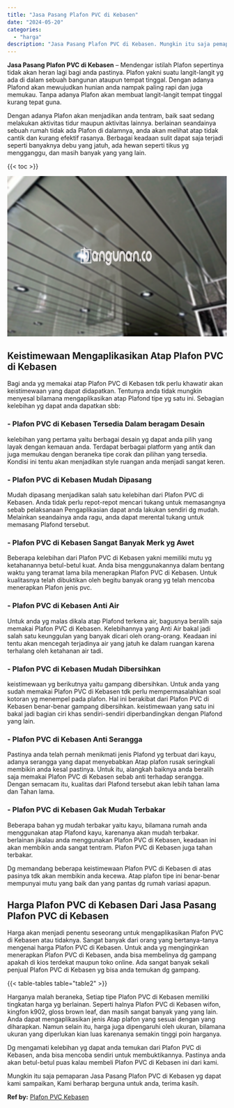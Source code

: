 ```yaml
---
title: "Jasa Pasang Plafon PVC di Kebasen"
date: "2024-05-20"
categories: 
  - "harga"
description: "Jasa Pasang Plafon PVC di Kebasen. Mungkin itu saja pemaparan Jasa Pasang Plafon PVC di Kebasen yg dapat kami sampaikan, Kami berharap berguna untuk anda, te..."
---
```


**Jasa Pasang Plafon PVC di Kebasen** – Mendengar istilah Plafon sepertinya tidak akan heran lagi bagi anda pastinya. Plafon yakni suatu langit-langit yg ada di dalam sebuah bangunan ataupun tempat tinggal. Dengan adanya Plafond akan mewujudkan hunian anda nampak paling rapi dan juga memukau. Tanpa adanya Plafon akan membuat langit-langit tempat tinggal kurang tepat guna.

Dengan adanya Plafon akan menjadikan anda tentram, baik saat sedang melakukan aktivitas tidur maupun aktivitas lainnya. berlainan seandainya sebuah rumah tidak ada Plafon di dalamnya, anda akan melihat atap tidak cantik dan kurang efektif rasanya. Berbagai keadaan sulit dapat saja terjadi seperti banyaknya debu yang jatuh, ada hewan seperti tikus yg mengganggu, dan masih banyak yang yang lain.

{{< toc >}}

![Jasa Pasang Plafon PVC di Kebasen](/images/flafond-pvc-murah07.png)

## Keistimewaan Mengaplikasikan Atap Plafon PVC di Kebasen

Bagi anda yg memakai atap Plafon PVC di Kebasen tdk perlu khawatir akan keistimewaan yang dapat didapatkan. Tentunya anda tidak mungkin menyesal bilamana mengaplikasikan atap Plafond tipe yg satu ini. Sebagian kelebihan yg dapat anda dapatkan sbb:

### \- Plafon PVC di Kebasen Tersedia Dalam beragam Desain

kelebihan yang pertama yaitu berbagai desain yg dapat anda pilih yang layak dengan kemauan anda. Terdapat berbagai platform yang antik dan juga memukau dengan beraneka tipe corak dan pilihan yang tersedia. Kondisi ini tentu akan menjadikan style ruangan anda menjadi sangat keren.

### \- Plafon PVC di Kebasen Mudah Dipasang

Mudah dipasang menjadikan salah satu kelebihan dari Plafon PVC di Kebasen. Anda tidak perlu repot-repot mencari tukang untuk memasangnya sebab pelaksanaan Pengaplikasian dapat anda lakukan sendiri dg mudah. Melainkan seandainya anda ragu, anda dapat merental tukang untuk memasang Plafond tersebut.

### \- Plafon PVC di Kebasen Sangat Banyak Merk yg Awet

Beberapa kelebihan dari Plafon PVC di Kebasen yakni memiliki mutu yg ketahanannya betul-betul kuat. Anda bisa menggunakannya dalam bentang waktu yang teramat lama bila menerapkan Plafon PVC di Kebasen. Untuk kualitasnya telah dibuktikan oleh begitu banyak orang yg telah mencoba menerapkan Plafon jenis pvc.

### \- Plafon PVC di Kebasen Anti Air

Untuk anda yg malas dikala atap Plafond terkena air, bagusnya beralih saja memakai Plafon PVC di Kebasen. Kelebihannya yang Anti Air bakal jadi salah satu keunggulan yang banyak dicari oleh orang-orang. Keadaan ini tentu akan mencegah terjadinya air yang jatuh ke dalam ruangan karena terhalang oleh ketahanan air tadi.

### \- Plafon PVC di Kebasen Mudah Dibersihkan

keistimewaan yg berikutnya yaitu gampang dibersihkan. Untuk anda yang sudah memakai Plafon PVC di Kebasen tdk perlu mempermasalahkan soal kotoran yg menempel pada plafon. Hal ini berakibat dari Plafon PVC di Kebasen benar-benar gampang dibersihkan. keistimewaan yang satu ini bakal jadi bagian ciri khas sendiri-sendiri diperbandingkan dengan Plafond yang lain.

### \- Plafon PVC di Kebasen Anti Serangga

Pastinya anda telah pernah menikmati jenis Plafond yg terbuat dari kayu, adanya serangga yang dapat menyebabkan Atap plafon rusak seringkali membikin anda kesal pastinya. Untuk itu, alangkah baiknya anda beralih saja memakai Plafon PVC di Kebasen sebab anti terhadap serangga. Dengan semacam itu, kualitas dari Plafond tersebut akan lebih tahan lama dan Tahan lama.

### \- Plafon PVC di Kebasen Gak Mudah Terbakar

Beberapa bahan yg mudah terbakar yaitu kayu, bilamana rumah anda menggunakan atap Plafond kayu, karenanya akan mudah terbakar. berlainan jikalau anda menggunakan Plafon PVC di Kebasen, keadaan ini akan membikin anda sangat tentram. Plafon PVC di Kebasen juga tahan terbakar.

Dg memandang beberapa keistimewaan Plafon PVC di Kebasen di atas pasinya tdk akan membikin anda kecewa. Atap plafon tipe ini benar-benar mempunyai mutu yang baik dan yang pantas dg rumah variasi apapun.

## Harga Plafon PVC di Kebasen Dari Jasa Pasang Plafon PVC di Kebasen

Harga akan menjadi penentu seseorang untuk mengaplikasikan Plafon PVC di Kebasen atau tidaknya. Sangat banyak dari orang yang bertanya-tanya mengenai harga Plafon PVC di Kebasen. Untuk anda yg menginginkan menerapkan Plafon PVC di Kebasen, anda bisa membelinya dg gampang apakah di kios terdekat maupun toko online. Ada sangat banyak sekali penjual Plafon PVC di Kebasen yg bisa anda temukan dg gampang.

{{< table-tables table="table2" >}}

Harganya malah beraneka, Setiap tipe Plafon PVC di Kebasen memiliki tingkatan harga yg berlainan. Seperti halnya Plafon PVC di Kebasen wifon, kingfon k902, gloss brown leaf, dan masih sangat banyak yang yang lain. Anda dapat mengaplikasikan jenis Atap plafon yang sesuai dengan yang diharapkan. Namun selain itu, harga juga dipengaruhi oleh ukuran, bilamana ukuran yang diperlukan kian luas karenanya semakin tinggi poin harganya.

Dg mengamati kelebihan yg dapat anda temukan dari Plafon PVC di Kebasen, anda bisa mencoba sendiri untuk membuktikannya. Pastinya anda akan betul-betul puas kalau membeli Plafon PVC di Kebasen ini dari kami.

Mungkin itu saja pemaparan Jasa Pasang Plafon PVC di Kebasen yg dapat kami sampaikan, Kami berharap berguna untuk anda, terima kasih.

**Ref by:** [Plafon PVC Kebasen](https://id.wikipedia.org/wiki/Plafon)

